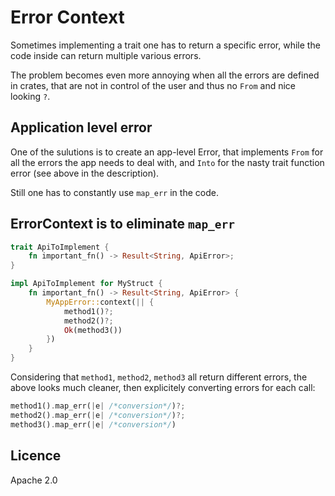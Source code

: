# Error Context

Sometimes implementing a trait one has to return a specific error, while the code inside can return multiple various errors.

The problem becomes even more annoying when all the errors are defined in crates, that are not in control of the user and thus no `From` and nice looking `?`.

## Application level error

One of the sulutions is to create an app-level Error, that implements `From` for all the errors the app needs to deal with, and `Into` for the nasty trait function error (see above in the description).

Still one has to constantly use `map_err` in the code.

## ErrorContext is to eliminate `map_err`

```rust
trait ApiToImplement {
    fn important_fn() -> Result<String, ApiError>;
}

impl ApiToImplement for MyStruct {
    fn important_fn() -> Result<String, ApiError> {
        MyAppError::context(|| {
            method1()?;
            method2()?;
            Ok(method3())
        })
    }
}

```

Considering that `method1`, `method2`, `method3` all return different errors, the above looks much cleaner, then explicitely converting errors for each call:

```rust
method1().map_err(|e| /*conversion*/)?;
method2().map_err(|e| /*conversion*/)?;
method3().map_err(|e| /*conversion*/)
```

## Licence

Apache 2.0
